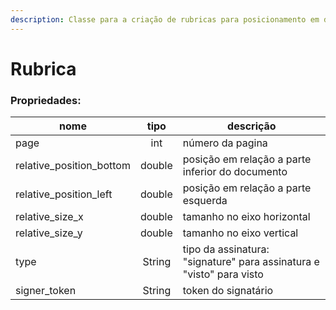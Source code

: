 ```yaml
---
description: Classe para a criação de rubricas para posicionamento em documentos
---
```


# Rubrica

### Propriedades:

| nome                       |  tipo  | descrição                                                            |
| -------------------------- | :----: | -------------------------------------------------------------------- |
| page                       |   int  | número da pagina                                                     |
| relative\_position\_bottom | double | posição em relação a parte inferior do documento                     |
| relative\_position\_left   | double | posição em relação a parte esquerda                                  |
| relative\_size\_x          | double | tamanho no eixo horizontal                                           |
| relative\_size\_y          | double | tamanho no eixo vertical                                             |
| type                       | String | tipo da assinatura: "signature" para assinatura e "visto" para visto |
| signer\_token              | String | token do signatário                                                  |
